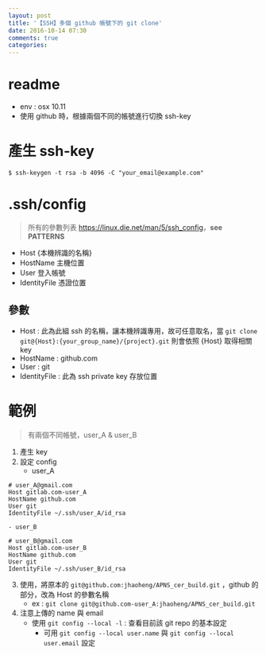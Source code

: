 ```yaml
---
layout: post
title: '【SSH】多個 github 帳號下的 git clone'
date: 2016-10-14 07:30
comments: true
categories: 
---
```

# readme

- env : osx 10.11
- 使用 github 時，根據兩個不同的帳號進行切換 ssh-key

# 產生 ssh-key

`$ ssh-keygen -t rsa -b 4096 -C "your_email@example.com"`

# .ssh/config

> 所有的參數列表 <https://linux.die.net/man/5/ssh_config>，**see PATTERNS**

- Host {本機辨識的名稱}
- HostName 主機位置
- User 登入帳號
- IdentityFile 憑證位置

## 參數

- Host : 此為此組 ssh 的名稱，讓本機辨識專用，故可任意取名，當 `git clone git@{Host}:{your_group_name}/{project}.git` 則會依照 {Host} 取得相關 key
- HostName : github.com
- User : git
- IdentityFile : 此為 ssh private key 存放位置

# 範例

> 有兩個不同帳號，user\_A & user\_B

1. 產生 key
2. 設定 config
	- user_A
```
# user_A@gmail.com
Host gitlab.com-user_A
HostName github.com
User git
IdentityFile ~/.ssh/user_A/id_rsa
```
	- user_B
```
# user_B@gmail.com
Host gitlab.com-user_B
HostName github.com
User git
IdentityFile ~/.ssh/user_B/id_rsa
```
3. 使用，將原本的 `git@github.com:jhaoheng/APNS_cer_build.git` ，github 的部分，改為 Host 的參數名稱
	- ex : `git clone git@github.com-user_A:jhaoheng/APNS_cer_build.git`
4. 注意上傳的 name 與 email
	- 使用 `git config --local -l` : 查看目前該 git repo 的基本設定
		- 可用 `git config --local user.name` 與 `git config --local user.email` 設定
